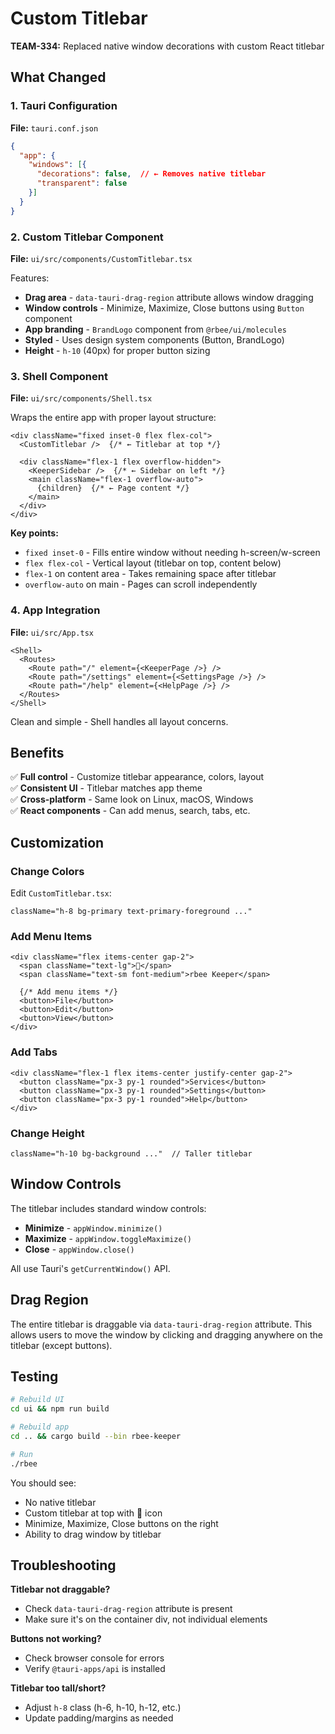 # Custom Titlebar

**TEAM-334:** Replaced native window decorations with custom React titlebar

## What Changed

### 1. Tauri Configuration

**File:** `tauri.conf.json`

```json
{
  "app": {
    "windows": [{
      "decorations": false,  // ← Removes native titlebar
      "transparent": false
    }]
  }
}
```

### 2. Custom Titlebar Component

**File:** `ui/src/components/CustomTitlebar.tsx`

Features:
- **Drag area** - `data-tauri-drag-region` attribute allows window dragging
- **Window controls** - Minimize, Maximize, Close buttons using `Button` component
- **App branding** - `BrandLogo` component from `@rbee/ui/molecules`
- **Styled** - Uses design system components (Button, BrandLogo)
- **Height** - `h-10` (40px) for proper button sizing

### 3. Shell Component

**File:** `ui/src/components/Shell.tsx`

Wraps the entire app with proper layout structure:

```tsx
<div className="fixed inset-0 flex flex-col">
  <CustomTitlebar />  {/* ← Titlebar at top */}
  
  <div className="flex-1 flex overflow-hidden">
    <KeeperSidebar />  {/* ← Sidebar on left */}
    <main className="flex-1 overflow-auto">
      {children}  {/* ← Page content */}
    </main>
  </div>
</div>
```

**Key points:**
- `fixed inset-0` - Fills entire window without needing h-screen/w-screen
- `flex flex-col` - Vertical layout (titlebar on top, content below)
- `flex-1` on content area - Takes remaining space after titlebar
- `overflow-auto` on main - Pages can scroll independently

### 4. App Integration

**File:** `ui/src/App.tsx`

```tsx
<Shell>
  <Routes>
    <Route path="/" element={<KeeperPage />} />
    <Route path="/settings" element={<SettingsPage />} />
    <Route path="/help" element={<HelpPage />} />
  </Routes>
</Shell>
```

Clean and simple - Shell handles all layout concerns.

## Benefits

✅ **Full control** - Customize titlebar appearance, colors, layout  
✅ **Consistent UI** - Titlebar matches app theme  
✅ **Cross-platform** - Same look on Linux, macOS, Windows  
✅ **React components** - Can add menus, search, tabs, etc.

## Customization

### Change Colors

Edit `CustomTitlebar.tsx`:

```tsx
className="h-8 bg-primary text-primary-foreground ..."
```

### Add Menu Items

```tsx
<div className="flex items-center gap-2">
  <span className="text-lg">🐝</span>
  <span className="text-sm font-medium">rbee Keeper</span>
  
  {/* Add menu items */}
  <button>File</button>
  <button>Edit</button>
  <button>View</button>
</div>
```

### Add Tabs

```tsx
<div className="flex-1 flex items-center justify-center gap-2">
  <button className="px-3 py-1 rounded">Services</button>
  <button className="px-3 py-1 rounded">Settings</button>
  <button className="px-3 py-1 rounded">Help</button>
</div>
```

### Change Height

```tsx
className="h-10 bg-background ..."  // Taller titlebar
```

## Window Controls

The titlebar includes standard window controls:

- **Minimize** - `appWindow.minimize()`
- **Maximize** - `appWindow.toggleMaximize()`
- **Close** - `appWindow.close()`

All use Tauri's `getCurrentWindow()` API.

## Drag Region

The entire titlebar is draggable via `data-tauri-drag-region` attribute. This allows users to move the window by clicking and dragging anywhere on the titlebar (except buttons).

## Testing

```bash
# Rebuild UI
cd ui && npm run build

# Rebuild app
cd .. && cargo build --bin rbee-keeper

# Run
./rbee
```

You should see:
- No native titlebar
- Custom titlebar at top with 🐝 icon
- Minimize, Maximize, Close buttons on the right
- Ability to drag window by titlebar

## Troubleshooting

**Titlebar not draggable?**
- Check `data-tauri-drag-region` attribute is present
- Make sure it's on the container div, not individual elements

**Buttons not working?**
- Check browser console for errors
- Verify `@tauri-apps/api` is installed

**Titlebar too tall/short?**
- Adjust `h-8` class (h-6, h-10, h-12, etc.)
- Update padding/margins as needed
